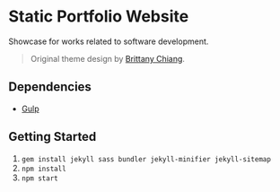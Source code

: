 # Static Portfolio Website

Showcase for works related to software development.

> Original theme design by [Brittany Chiang](https://bchiang7.github.io/).

## Dependencies

- [Gulp](https://gulpjs.com/)

## Getting Started

1.  `gem install jekyll sass bundler jekyll-minifier jekyll-sitemap`
2.  `npm install`
3.  `npm start`
